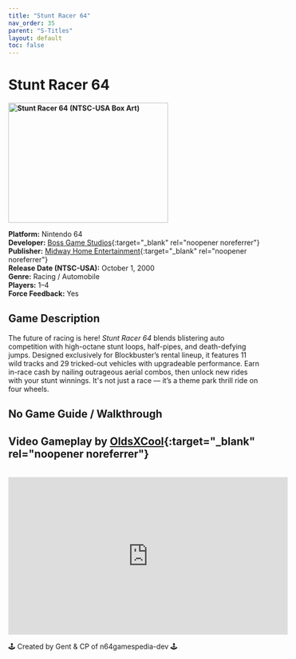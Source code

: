 ```yaml
---
title: "Stunt Racer 64"
nav_order: 35
parent: "S-Titles"
layout: default
toc: false
---
```


# Stunt Racer 64

<b>
<img src="https://images.launchbox-app.com/aa661bfc-e206-41ee-87ad-65e6575856d8.jpg" alt="Stunt Racer 64 (NTSC-USA Box Art)" width="320" height="240" />
</b>

**Platform:** Nintendo 64  
**Developer:** [Boss Game Studios](https://en.wikipedia.org/wiki/Boss_Game_Studios){:target="_blank" rel="noopener noreferrer"}  
**Publisher:** [Midway Home Entertainment](https://en.wikipedia.org/wiki/Midway_Games#Publishing_and_distribution){:target="_blank" rel="noopener noreferrer"}  
**Release Date (NTSC-USA):** October 1, 2000  
**Genre:** Racing / Automobile  
**Players:** 1–4  
**Force Feedback:** Yes  

## Game Description  
The future of racing is here! *Stunt Racer 64* blends blistering auto competition with high-octane stunt loops, half-pipes, and death-defying jumps. Designed exclusively for Blockbuster’s rental lineup, it features 11 wild tracks and 29 tricked-out vehicles with upgradeable performance. Earn in-race cash by nailing outrageous aerial combos, then unlock new rides with your stunt winnings. It's not just a race — it’s a theme park thrill ride on four wheels.

## No Game Guide / Walkthrough

## Video Gameplay by [OldsXCool](https://www.youtube.com/@OldsXCool){:target="_blank" rel="noopener noreferrer"}  
<br />  
<iframe width="560" height="315" src="https://www.youtube.com/embed/k9uSNC4EbwM" title="Stunt Racer 64 – N64 Gameplay" frameborder="0" allowfullscreen></iframe>

🕹️ Created by Gent & CP of n64gamespedia-dev 🕹️

<!-- Vault Format: n64gamespedia-dev -->
<!-- Protocol Source: _vault-specs/format-protocol.md -->
